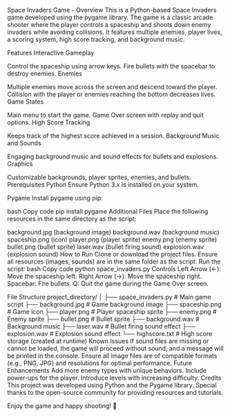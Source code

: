 Space Invaders Game - 
Overview
This is a Python-based Space Invaders game developed using the pygame library. The game is a classic arcade shooter where the player controls a spaceship and shoots down enemy invaders while avoiding collisions. It features multiple enemies, player lives, a scoring system, high score tracking, and background music.

Features
Interactive Gameplay

Control the spaceship using arrow keys.
Fire bullets with the spacebar to destroy enemies.
Enemies

Multiple enemies move across the screen and descend toward the player.
Collision with the player or enemies reaching the bottom decreases lives.
Game States

Main menu to start the game.
Game Over screen with replay and quit options.
High Score Tracking

Keeps track of the highest score achieved in a session.
Background Music and Sounds

Engaging background music and sound effects for bullets and explosions.
Graphics

Customizable backgrounds, player sprites, enemies, and bullets.
Prerequisites
Python
Ensure Python 3.x is installed on your system.

Pygame
Install pygame using pip:

bash
Copy code
pip install pygame
Additional Files
Place the following resources in the same directory as the script:

background.jpg (background image)
background.wav (background music)
spaceship.png (icon)
player.png (player sprite)
enemy.png (enemy sprite)
bullet.png (bullet sprite)
laser.wav (bullet firing sound)
explosion.wav (explosion sound)
How to Run
Clone or download the project files.
Ensure all resources (images, sounds) are in the same folder as the script.
Run the script:
bash
Copy code
python space_invaders.py
Controls
Left Arrow (←): Move the spaceship left.
Right Arrow (→): Move the spaceship right.
Spacebar: Fire bullets.
Q: Quit the game during the Game Over screen.

File Structure
project_directory/
│
├── space_invaders.py       # Main game script
├── background.jpg          # Game background image
├── spaceship.png           # Game icon
├── player.png              # Player spaceship sprite
├── enemy.png               # Enemy sprite
├── bullet.png              # Bullet sprite
├── background.wav          # Background music
├── laser.wav               # Bullet firing sound effect
├── explosion.wav           # Explosion sound effect
└── highscore.txt           # High score storage (created at runtime)
Known Issues
If sound files are missing or cannot be loaded, the game will proceed without sound, and a message will be printed in the console.
Ensure all image files are of compatible formats (e.g., PNG, JPG) and resolutions for optimal performance.
Future Enhancements
Add more enemy types with unique behaviors.
Include power-ups for the player.
Introduce levels with increasing difficulty.
Credits
This project was developed using Python and the Pygame library. Special thanks to the open-source community for providing resources and tutorials.

Enjoy the game and happy shooting! 🚀
